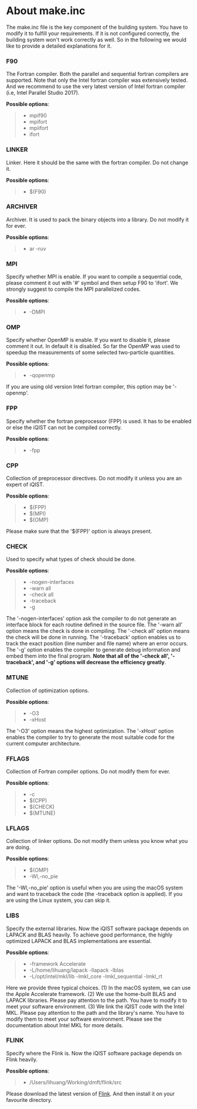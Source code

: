 # About make.inc

The make.inc file is the key component of the building system. You have to modify it to fulfill your requirements. If it is not configured correctly, the building system won't work correctly as well. So in the following we would like to provide a detailed explanations for it.

### F90

The Fortran compiler. Both the parallel and sequential fortran compilers are supported. Note that only the Intel fortran compiler was extensively tested. And we recommend to use the very latest version of Intel fortran compiler (i.e, Intel Parallel Studio 2017).

**Possible options**:

> * mpif90
> * mpifort
> * mpiifort
> * ifort

### LINKER

Linker. Here it should be the same with the fortran compiler. Do not change it.

**Possible options**:

> * \$\(F90\)

### ARCHIVER

Archiver. It is used to pack the binary objects into a library. Do not modify it for ever.

**Possible options**:

> * ar -ruv

### MPI

Specify whether MPI is enable. If you want to compile a sequential code, please comment it out with '#' symbol and then setup F90 to 'ifort'. We strongly suggest to compile the MPI parallelized codes.

**Possible options**:

> * -DMPI

### OMP

Specify whether OpenMP is enable. If you want to disable it, please comment it out. In default it is disabled. So far the OpenMP was used to speedup the measurements of some selected two-particle quantities.

**Possible options**:

> * -qopenmp

If you are using old version Intel fortran compiler, this option may be '-openmp'.

### FPP

Specify whether the fortran preprocessor (FPP) is used. It has to be enabled or else the iQIST can not be compiled correctly.

**Possible options**:

> * -fpp

### CPP

Collection of preprocessor directives. Do not modify it unless you are an expert of iQIST.

**Possible options**:

> * \$\(FPP\)
> * \$\(MPI\)
> * \$\(OMP\)

Please make sure that the '\$\(FPP\)' option is always present.

### CHECK

Used to specify what types of check should be done.

**Possible options**:

> * -nogen-interfaces
> * -warn all
> * -check all
> * -traceback
> * -g

The '-nogen-interfaces' option ask the compiler to do not generate an interface block for each routine defined in the source file. The '-warn all' option means the check is done in compiling. The '-check all' option means the check will be done in running. The '-traceback' option enables us to track the exact position (line number and file name) where an error occurs. The '-g' option enables the compiler to generate debug information and embed them into the final program. **Note that all of the '-check all', '-traceback', and '-g' options will decrease the efficiency greatly**.

### MTUNE

Collection of optimization options.

**Possible options**:

> * -O3
> * -xHost

The '-O3' option means the highest optimization. The '-xHost' option enables the compiler to try to generate the most suitable code for the current computer architecture.

### FFLAGS

Collection of Fortran compiler options. Do not modify them for ever.

**Possible options**:

> * -c
> * \$\(CPP\)
> * \$\(CHECK\)
> * \$\(MTUNE\)

### LFLAGS

Collection of linker options. Do not modify them unless you know what you are doing.

**Possible options**:

> * \$\(OMP\)
> * -Wl,-no_pie

The '-Wl,-no_pie' option is useful when you are using the macOS system and want to traceback the code (the -traceback option is applied). If you are using the Linux system, you can skip it.

### LIBS

Specify the external libraries. Now the iQIST software package depends on LAPACK and BLAS heavily. To achieve good performance, the highly optimized LAPACK and BLAS implementations are essential.

**Possible options**:

> * -framework Accelerate
> * -L/home/lihuang/lapack -llapack -lblas
> * -L/opt/intel/mkl/lib -lmkl_core -lmkl_sequential -lmkl_rt

Here we provide three typical choices. (1) In the macOS system, we can use the Apple Accelerate framework. (2) We use the home-built BLAS and LAPACK libraries. Please pay attention to the path. You have to modify it to meet your software environment. (3) We link the iQIST code with the Intel MKL. Please pay attention to the path and the library's name. You have to modify them to meet your software environment. Please see the documentation about Intel MKL for more details.

### FLINK

Specify where the Flink is. Now the iQIST software package depends on Flink heavily.

**Possible options**:

> * /Users/lihuang/Working/dmft/flink/src

Please download the latest version of [Flink](https://github.com/huangli712/Flink). And then install it on your favourite directory.
